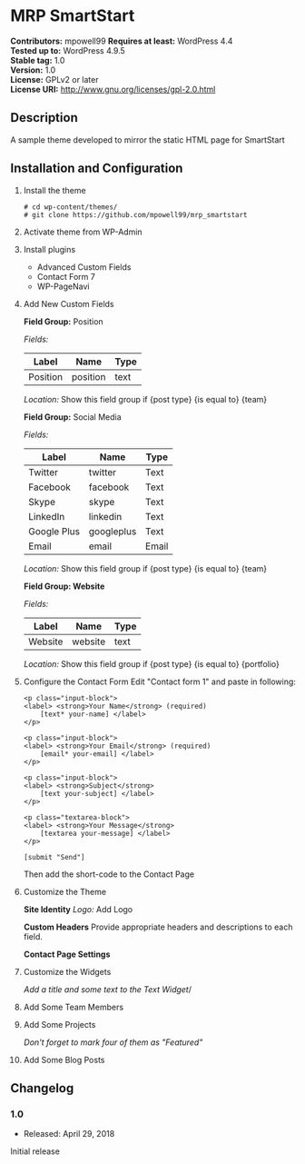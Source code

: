 # MRP SmartStart

**Contributors:** mpowell99
**Requires at least:** WordPress 4.4  
**Tested up to:** WordPress 4.9.5  
**Stable tag:** 1.0  
**Version:** 1.0  
**License:** GPLv2 or later  
**License URI:** http://www.gnu.org/licenses/gpl-2.0.html  

## Description

A sample theme developed to mirror the static HTML page for SmartStart

## Installation and Configuration

1. Install the theme

    ```
    # cd wp-content/themes/
    # git clone https://github.com/mpowell99/mrp_smartstart
    ```


1. Activate theme from WP-Admin


1. Install plugins
    * Advanced Custom Fields
    * Contact Form 7
    * WP-PageNavi


1. Add New Custom Fields

    **Field Group:** Position

    *Fields:*

    Label | Name | Type
    ----- | ---- | ----
    Position | position | text

    *Location:* Show this field group if {post type} {is equal to} {team}

    **Field Group:** Social Media

    *Fields:*

    Label | Name | Type
    ----- | ---- | ----
    Twitter | twitter | Text
    Facebook | facebook | Text
    Skype | skype | Text
    LinkedIn | linkedin | Text
    Google Plus | googleplus | Text
    Email | email | Email

    *Location:* Show this field group if {post type} {is equal to} {team}

    **Field Group: Website**

    *Fields:*

    Label | Name | Type
    ----- | ---- | ----
    Website | website | text

    *Location:* Show this field group if {post type} {is equal to} {portfolio}


1. Configure the Contact Form
    Edit "Contact form 1" and paste in following:

    ```
    <p class="input-block">
    <label> <strong>Your Name</strong> (required)
        [text* your-name] </label>
    </p>

    <p class="input-block">
    <label> <strong>Your Email</strong> (required)
        [email* your-email] </label>
    </p>

    <p class="input-block">
    <label> <strong>Subject</strong>
        [text your-subject] </label>
    </p>

    <p class="textarea-block">
    <label> <strong>Your Message</strong>
        [textarea your-message] </label>
    </p>

    [submit "Send"]
    ```

    Then add the short-code to the Contact Page


1. Customize the Theme

    **Site Identity**
    	*Logo:* Add Logo

    **Custom Headers**
    	Provide appropriate headers and descriptions to each field.

    **Contact Page Settings**


1. Customize the Widgets

    *Add a title and some text to the Text Widget*/

    
1. Add Some Team Members


1. Add Some Projects

    *Don't forget to mark four of them as "Featured"*


1. Add Some Blog Posts



## Changelog

### 1.0
* Released: April 29, 2018

Initial release
